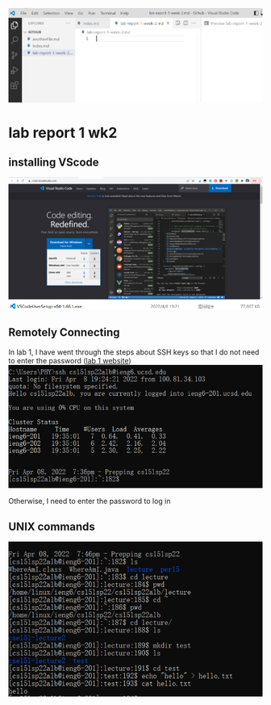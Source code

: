 ![image](Screenshot_2022-04-08_185054.png)

# lab report 1 wk2
## installing VScode
![image](VSCode_website.png)
![image](downloaded_VSCode.png)

## Remotely Connecting
In lab 1, I have went through the steps about SSH keys so that I do not need to enter the password ([lab 1 website](https://docs.google.com/document/d/1AO6RDoJnaWxMui-UFjEa_2bbQ4qcANpbIpPuV-awsOg/edit))
![image](remote_connect.png)

Otherwise, I need to enter the password to log in

## UNIX commands
![image](UNIX__command.png)